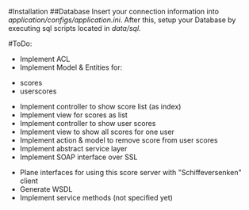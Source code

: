 #Installation
##Database
Insert your connection information into _application/configs/application.ini_.
After this, setup your Database by executing sql scripts located in _data/sql_.


#ToDo:
* Implement ACL
* Implement Model & Entities for:
+ scores
+ userscores
* Implement controller to show score list (as index)
* Implement view for scores as list
* Implement controller to show user scores
* Implement view to show all scores for one user
* Implement action & model to remove score from user scores
* Implement abstract service layer
* Implement SOAP interface over SSL
+ Plane interfaces for using this score server with "Schiffeversenken" client
+ Generate WSDL
+ Implement service methods (not specified yet)

